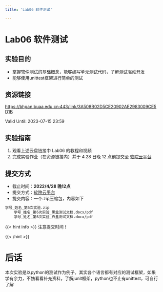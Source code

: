 ```yaml
---
title: 'Lab06 软件测试'

---
```


# Lab06 软件测试

## 实验目的

- 掌握软件测试的基础概念，能够编写单元测试代码，了解测试驱动开发
- 能够使用unittest框架进行简单的测试

## 资源链接

<a href="https://bhpan.buaa.edu.cn:443/link/2B8C3DF0CE32D21908D8007C843940A5" target="_blank">https://bhpan.buaa.edu.cn:443/link/3A508B02D5CE20902AE2983009CE5D1B</a>

Valid Until: 2023-07-15 23:59

## 实验指南

1. 观看上述云盘链接中 Lab06 的教程和视频
2. 完成实验作业（在资源链接内）并于 4.28 日晚 12 点前提交至 <a href="https://scs.buaa.edu.cn/" target="_blank">软院云平台</a>

## 提交方式

- 截止时间：**2022/4/28 晚12点**
- 提交方式：<a href="https://scs.buaa.edu.cn/" target="_blank">软院云平台</a>
- 提交内容：一个.zip压缩包，内容如下

```txt
学号_姓名_第6次实验.zip
    学号_姓名_第6次实验_黑盒测试文档.docx/pdf
    学号_姓名_第6次实验_白盒测试文档.docx/pdf
```

{{< hint info >}}
注意提交时间！

{{< /hint >}}

# 后话

本次实验是以python的测试作为例子，其实各个语言都有对应的测试框架，如果学有余力，不妨看看补充资料，了解junit框架，python也不止有unittest，可自行了解